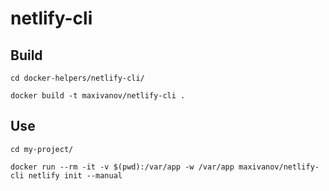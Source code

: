 # netlify-cli

## Build
```
cd docker-helpers/netlify-cli/

docker build -t maxivanov/netlify-cli .
```

## Use
```
cd my-project/

docker run --rm -it -v $(pwd):/var/app -w /var/app maxivanov/netlify-cli netlify init --manual
```